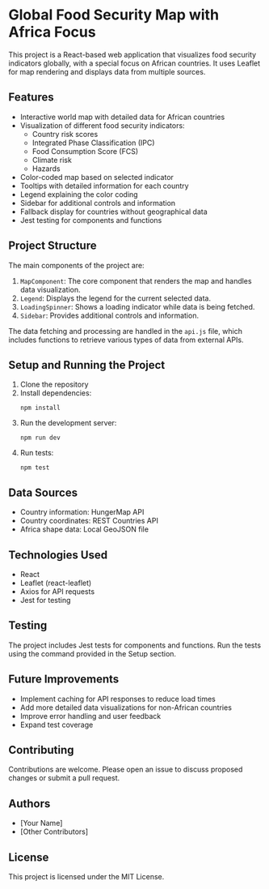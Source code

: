# Global Food Security Map with Africa Focus

This project is a React-based web application that visualizes food security indicators globally, with a special focus on African countries. It uses Leaflet for map rendering and displays data from multiple sources.

## Features

- Interactive world map with detailed data for African countries
- Visualization of different food security indicators:
  - Country risk scores
  - Integrated Phase Classification (IPC)
  - Food Consumption Score (FCS)
  - Climate risk
  - Hazards
- Color-coded map based on selected indicator
- Tooltips with detailed information for each country
- Legend explaining the color coding
- Sidebar for additional controls and information
- Fallback display for countries without geographical data
- Jest testing for components and functions

## Project Structure

The main components of the project are:

1. `MapComponent`: The core component that renders the map and handles data visualization.
2. `Legend`: Displays the legend for the current selected data.
3. `LoadingSpinner`: Shows a loading indicator while data is being fetched.
4. `Sidebar`: Provides additional controls and information.

The data fetching and processing are handled in the `api.js` file, which includes functions to retrieve various types of data from external APIs.

## Setup and Running the Project

1. Clone the repository
2. Install dependencies:
   ```
   npm install
   ```
3. Run the development server:
   ```
   npm run dev
   ```
4. Run tests:
   ```
   npm test
   ```

## Data Sources

- Country information: HungerMap API
- Country coordinates: REST Countries API
- Africa shape data: Local GeoJSON file

## Technologies Used

- React
- Leaflet (react-leaflet)
- Axios for API requests
- Jest for testing

## Testing

The project includes Jest tests for components and functions. Run the tests using the command provided in the Setup section.

## Future Improvements

- Implement caching for API responses to reduce load times
- Add more detailed data visualizations for non-African countries
- Improve error handling and user feedback
- Expand test coverage

## Contributing

Contributions are welcome. Please open an issue to discuss proposed changes or submit a pull request.

## Authors

- [Your Name]
- [Other Contributors]

## License

This project is licensed under the MIT License.
